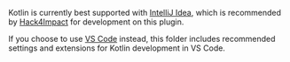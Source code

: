 Kotlin is currently best supported with [IntelliJ Idea](https://www.jetbrains.com/idea/), which is recommended by [Hack4Impact](https://hack4impact.org/) for development on this plugin.

If you choose to use [VS Code](https://code.visualstudio.com/) instead, this folder includes recommended settings and extensions for Kotlin development in VS Code.
